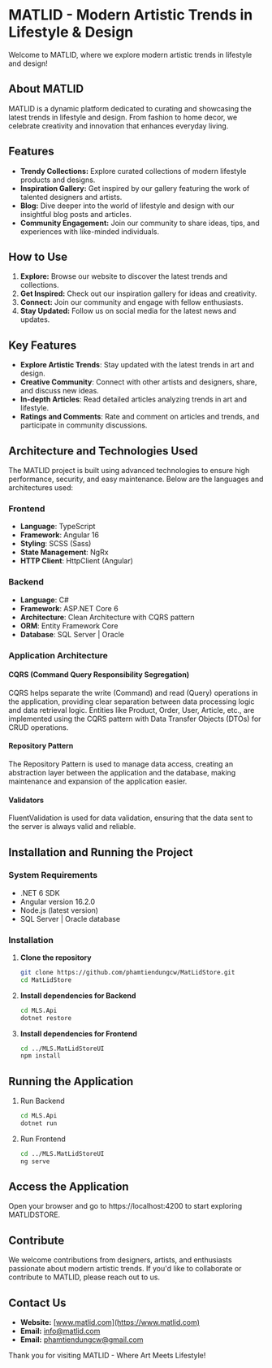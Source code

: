 # MATLID - Modern Artistic Trends in Lifestyle & Design

Welcome to MATLID, where we explore modern artistic trends in lifestyle and design!

## About MATLID

MATLID is a dynamic platform dedicated to curating and showcasing the latest trends in lifestyle and design. From fashion to home decor, we celebrate creativity and innovation that enhances everyday living.

## Features

- **Trendy Collections:** Explore curated collections of modern lifestyle products and designs.
- **Inspiration Gallery:** Get inspired by our gallery featuring the work of talented designers and artists.
- **Blog:** Dive deeper into the world of lifestyle and design with our insightful blog posts and articles.
- **Community Engagement:** Join our community to share ideas, tips, and experiences with like-minded individuals.

## How to Use

1. **Explore:** Browse our website to discover the latest trends and collections.
2. **Get Inspired:** Check out our inspiration gallery for ideas and creativity.
3. **Connect:** Join our community and engage with fellow enthusiasts.
4. **Stay Updated:** Follow us on social media for the latest news and updates.

## Key Features

- **Explore Artistic Trends**: Stay updated with the latest trends in art and design.
- **Creative Community**: Connect with other artists and designers, share, and discuss new ideas.
- **In-depth Articles**: Read detailed articles analyzing trends in art and lifestyle.
- **Ratings and Comments**: Rate and comment on articles and trends, and participate in community discussions.

## Architecture and Technologies Used

The MATLID project is built using advanced technologies to ensure high performance, security, and easy maintenance. Below are the languages and architectures used:

### Frontend

- **Language**: TypeScript
- **Framework**: Angular 16
- **Styling**: SCSS (Sass)
- **State Management**: NgRx
- **HTTP Client**: HttpClient (Angular)

### Backend

- **Language**: C#
- **Framework**: ASP.NET Core 6
- **Architecture**: Clean Architecture with CQRS pattern
- **ORM**: Entity Framework Core
- **Database**: SQL Server | Oracle

### Application Architecture

#### CQRS (Command Query Responsibility Segregation)

CQRS helps separate the write (Command) and read (Query) operations in the application, providing clear separation between data processing logic and data retrieval logic. Entities like Product, Order, User, Article, etc., are implemented using the CQRS pattern with Data Transfer Objects (DTOs) for CRUD operations.

#### Repository Pattern

The Repository Pattern is used to manage data access, creating an abstraction layer between the application and the database, making maintenance and expansion of the application easier.

#### Validators

FluentValidation is used for data validation, ensuring that the data sent to the server is always valid and reliable.

## Installation and Running the Project

### System Requirements

- .NET 6 SDK
- Angular version 16.2.0
- Node.js (latest version)
- SQL Server | Oracle database

### Installation

1. **Clone the repository**
   ```bash
   git clone https://github.com/phamtiendungcw/MatLidStore.git
   cd MatLidStore

2. **Install dependencies for Backend**
   ```bash
   cd MLS.Api
   dotnet restore

4. **Install dependencies for Frontend**
   ```bash
   cd ../MLS.MatLidStoreUI
   npm install

## Running the Application
1. Run Backend
   ```bash
   cd MLS.Api
   dotnet run

3. Run Frontend
   ```bash
   cd ../MLS.MatLidStoreUI
   ng serve

## Access the Application

Open your browser and go to https://localhost:4200 to start exploring MATLIDSTORE.

## Contribute

We welcome contributions from designers, artists, and enthusiasts passionate about modern artistic trends. If you'd like to collaborate or contribute to MATLID, please reach out to us.

## Contact Us

- **Website:** [www.matlid.com](https://www.matlid.com)
- **Email:** info@matlid.com
- **Email:** phamtiendungcw@gmail.com

Thank you for visiting MATLID - Where Art Meets Lifestyle!
